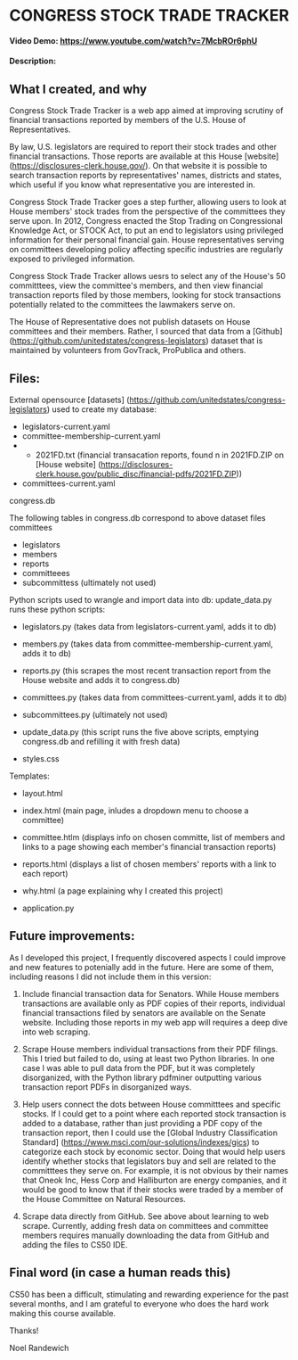 # CONGRESS STOCK TRADE TRACKER
#### Video Demo:  <https://www.youtube.com/watch?v=7McbROr6phU>
#### Description:

## What I created, and why 
Congress Stock Trade Tracker is a web app aimed at improving scrutiny of financial transactions reported by members of the U.S. House of Representatives.

By law, U.S. legislators are required to report their stock trades and other financial transactions. Those reports are available at this House [website] (https://disclosures-clerk.house.gov/). On that website it is possible to search transaction reports by representatives' names, districts and states, which useful if you know what representative you are interested in. 

Congress Stock Trade Tracker goes a step further, allowing users to look at House members' stock trades from the perspective of the committees they serve upon. In 2012, Congress enacted the Stop Trading on Congressional Knowledge Act, or STOCK Act, to put an end to legislators using privileged information for their personal financial gain. House representatives serving on committees developing policy affecting specific industries are regularly exposed to privileged information.

Congress Stock Trade Tracker allows uesrs to select any of the House's 50 committtees, view the committee's members, and then view financial transaction reports filed by those members, looking for stock transactions potentially related to the committees the lawmakers serve on.

The House of Representative does not publish datasets on House committees and their members. Rather, I sourced that data from a [Github] (https://github.com/unitedstates/congress-legislators) dataset that is maintained by volunteers from GovTrack, ProPublica and others. 

## Files:

External opensource [datasets] (https://github.com/unitedstates/congress-legislators) used to create my database:

- legislators-current.yaml
- committee-membership-current.yaml 
- - 2021FD.txt (financial 
transacation reports, found n in 2021FD.ZIP on [House website] (https://disclosures-clerk.house.gov/public_disc/financial-pdfs/2021FD.ZIP))
- committees-current.yaml

congress.db

The following tables in congress.db correspond to above 
dataset files
committees

- legislators
- members
- reports
- committeees
- subcommittess (ultimately not used)

Python scripts used to wrangle and import data into db:
update_data.py runs these python scripts:
- legislators.py (takes data from legislators-current.yaml, adds it to db)
- members.py (takes data from committee-membership-current.yaml, adds it to db)
- reports.py (this scrapes the most recent transaction report from the House website and adds it to congress.db)
- committees.py (takes data from committees-current.yaml, adds it to db)
- subcommittees.py (ultimately not used)
- update_data.py (this script runs the five above scripts, emptying congress.db and refilling it with fresh data)

- styles.css

Templates:
- layout.html
- index.html (main page, inludes a dropdown menu to choose a committee)
- committee.htlm (displays info on chosen committe, list of members and links to a page showing each member's financial transaction reports)
- reports.html (displays a list of chosen members' reports with a link to each report)
- why.html (a page explaining why I created this project)

- application.py

## Future improvements:
As I developed this project, I frequently discovered aspects I could improve and new features to potenially add in the future. Here are some of them, including reasons I did not include them in this version:

1. Include financial transaction data for Senators. While House members transactions are available only as PDF copies of their reports, individual financial transactions filed by senators are available on the Senate website. Including those reports in my web app will requires a deep dive into web scraping. 

2. Scrape House members individual transactions from their PDF filings. This I tried but failed to do, using at least two Python libraries. In one case I was able to pull data from the PDF, but it was completely disorganized, with the Python library pdfminer outputting various transaction report PDFs in disorganized ways.

3. Help users connect the dots between House committtees and specific stocks. If I could get to a point where each reported stock transaction is added to a database, rather than just providing a PDF copy of the transaction report, then I could use the [Global Industry Classification Standard] (https://www.msci.com/our-solutions/indexes/gics) to categorize each stock by economic sector. Doing that would help users identify whether stocks that legislators buy and sell are related to the committtees they serve on. For example, it is not obvious by their names that Oneok Inc, Hess Corp and Halliburton are energy companies, and it would be good to know that if their stocks were traded by a member of the House Committee on Natural Resources.

4. Scrape data directly from GitHub. See above about learning to web scrape. Currently, adding fresh data on committees and committee members requires manually downloading the data from GitHub and adding the files to CS50 IDE.

## Final word (in case a human reads this)

CS50 has been a difficult, stimulating and rewarding experience for the past several months, and I am grateful to everyone who does the hard work making this course available. 

Thanks!

Noel Randewich